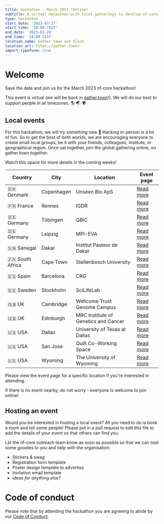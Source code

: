 ```yaml
---
title: Hackathon - March 2023 (Online)
subtitle: A virtual hackathon with local gatherings to develop nf-core together
type: hackathon
start_date: '2023-03-27'
start_time: '10:00 CEST'
end_date: '2023-03-29'
end_time: '18:00 CEST'
location_name: Gather town and Slack.
location_url: https://gather.town/
import_typeform: true
---
```


# Welcome

Save the date and join us for the March 2023 nf-core hackathon!

This event is virtual (we will be back in [gather.town](https://gather.town/)!).
We will do our best to support people in all timezones. :earth_americas: :earth_asia: :earth_africa:

## Local events

For this hackathon, we will try something new 🚀
Hacking in-person is a lot of fun. So to get the best of both worlds, we are encouraging everyone to create small local groups, be it with your friends, colleagues, institute, or geographical region.
Once sat together, join the global gathering online, on gather.town together.

Watch this space for more details in the coming weeks!

| Country         | City       |  Location                            | Event page                                |
| --------------- | ---------- | ------------------------------------ | ----------------------------------------- |
| 🇩🇰 Denmark      | Copenhagen | Unseen Bio ApS                       | [Read more](denmark-unseen-bio.md)        |
| 🇫🇷 France       | Rennes     | IGDR                                 | [Read more](france-igdr.md)               |
| 🇩🇪 Germany      | Tübingen   | QBiC                                 | [Read more](germany-qbic.md)              |
| 🇩🇪 Germany      | Leipzig    | MPI-EVA                              | [Read more](germany-mpi-eva.md)           |
| 🇸🇳 Senegal      | Dakar      | Institut Pasteur de Dakar            | [Read more](senegal-pasteur-dakar.md)     |
| 🇿🇦 South Africa | Cape Town  | Stellenbosch University              | [Read more](south-africa-stellenbosch.md) |
| 🇪🇸 Spain        | Barcelona  | CRG                                  | [Read more](spain-crg.md)                 |
| 🇸🇪 Sweden       | Stockholm  | SciLifeLab                           | [Read more](sweden-scilifelab.md)         |
| 🇬🇧 UK           | Cambridge  | Wellcome Trust Genome Campus         | [Read more](uk-wellcome-campus.md)        |
| 🇬🇧 UK           | Edinburgh  | MRC Institute of Genetics and Cancer | [Read more](uk-igc-edinburgh.md)          |
| 🇺🇸 USA          | Dallas     | University of Texas at Dallas        | [Read more](usa-university-texas.md)      |
| 🇺🇸 USA          | San Jose   | Quilt Co-Working Space               | [Read more](usa-san-jose.md)              |
| 🇺🇸 USA          | Wyoming    | The University of Wyoming            | [Read more](usa-university-wyoming.md)    |

Please view the event page for a specific location if you're interested in attending.

If there is no event nearby, do not worry - everyone is welcome to join online!

## Hosting an event

Would you be interested in hosting a local event? All you need to do is book a room and tell some people!
Please put in a pull request to edit this file to add the details of your event so that others can find you.

Let the nf-core outreach team know as soon as possible so that we can mail some goodies to you and help with the organisation:

- Stickers & swag
- Registration form template
- Poster design template to advertise
- Invitation email template
- _ideas for anything else?_

# Code of conduct

Please note that by attending the hackathon you are agreeing to abide by our [Code of Conduct](https://nf-co.re/code_of_conduct).
